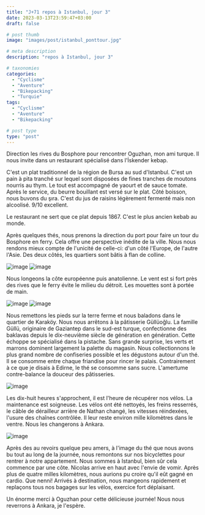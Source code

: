 ```yaml
---
title: "J+71 repos à Istanbul, jour 3"
date: 2023-03-13T23:59:47+03:00
draft: false

# post thumb
image: "images/post/istanbul_ponttour.jpg"

# meta description
description: "repos à Istanbul, jour 3"

# taxonomies
categories:
  - "Cyclisme" 
  - "Aventure" 
  - "Bikepacking"
  - "Turquie" 
tags:
  - "Cyclisme" 
  - "Aventure" 
  - "Bikepacking" 

# post type
type: "post"
---
```


Direction les rives du Bosphore pour rencontrer Oguzhan, mon ami turque. Il nous invite dans un restaurant spécialisé dans l'İskender kebap.

C'est un plat traditionnel de la région de Bursa au sud d'Istanbul. C'est un pain à pita tranché sur lequel sont disposées de fines tranches de moutons nourris au thym. Le tout est accompagné de yaourt et de sauce tomate. Après le service, du beurre bouillant est versé sur le plat. Côté boisson, nous buvons du şıra. C'est du jus de raisins légèrement fermenté mais non alcoolisé. 9/10 excellent. 

Le restaurant ne sert que ce plat depuis 1867. C'est le plus ancien kebab au monde. 

Après quelques thés, nous prenons la direction du port pour faire un tour du Bosphore en ferry. Cela offre une perspective inédite de la ville. Nous nous rendons mieux compte de l'unicité de celle-ci: d'un côté l'Europe, de l'autre l'Asie. Des deux côtés, les quartiers sont bâtis à flan de colline. 

![image](../../images/post/istanbul_ecolemilitaire.jpg)
![image](../../images/post/istanbul_fort.jpg)

Nous longeons la côte européenne puis anatolienne. Le vent est si fort près des rives que le ferry évite le milieu du détroit. Les mouettes sont à portée de main. 

![image](../../images/post/istanbul_oguzhanbateau.jpg)
![image](../../images/post/istanbul_mouette.jpg)

Nous remettons les pieds sur la terre ferme et nous baladons dans le quartier de Karaköy. Nous nous arrêtons à la pâtisserie Güllüoğlu. La famille Güllü, originaire de Gaziantep dans le sud-est turque, confectionne des baklavas depuis le dix-neuvième siècle de génération en génération. Cette échoppe se spécialisé dans la pistache. Sans grande surprise, les verts et marrons dominent largement la palette du magasin. Nous collectionnons le plus grand nombre de confiseries possible et les dégustons autour d'un thé. Il se consomme entre chaque friandise pour rincer le palais. Contrairement à ce que je disais à Edirne, le thé se consomme sans sucre. L'amertume contre-balance la douceur des pâtisseries. 

![image](../../images/post/istanbul_oguzhanrestaurant.jpg)

Les dix-huit heures s'approchent, il est l'heure de récupérer nos vélos. La maintenance est soigneuse. Les vélos ont été nettoyés, les freins resserrés, le câble de dérailleur arrière de Nathan changé, les vitesses réindexées, l'usure des chaînes contrôlée. Il leur reste environ mille kilomètres dans le ventre. Nous les changerons à Ankara. 

![image](../../images/post/istanbul_pontmosquee.jpg)

Après des au revoirs quelque peu amers, à l'image du thé que nous avons bu tout au long de la journée, nous remontons sur nos bicyclettes pour rentrer à notre appartement. Nous sommes à Istanbul, bien sûr cela commence par une côte. Nicolas arrive en haut avec l'envie de vomir. Après plus de quatre milles kilomètres, nous aurions pu croire qu'il eût gagné en cardio. Que nenni! Arrivés à destination, nous mangeons rapidement et replaçons tous nos bagages sur les vélos, exercice fort déplaisant. 

Un énorme merci à Oguzhan pour cette délicieuse journée! Nous nous reverrons à Ankara, je l'espère. 


